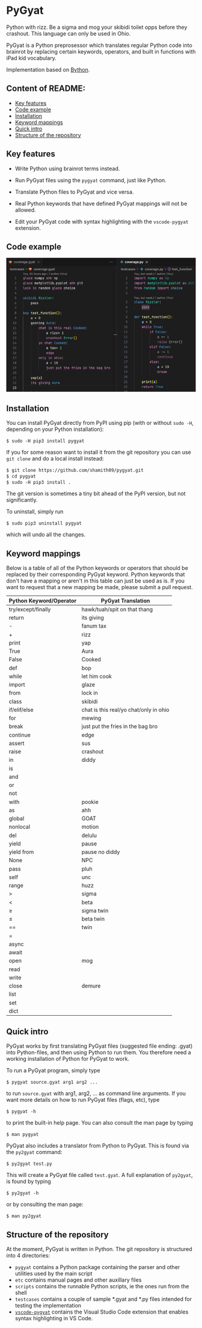 # PyGyat
Python with rizz. Be a sigma and mog your skibidi toilet opps before they crashout. This language can only be used in Ohio.

PyGyat is a Python preprosessor which translates regular Python code into brainrot by replacing certain keywords, operators, and built in functions with iPad kid vocabulary.

Implementation based on [Bython](https://github.com/mathialo/bython).

## Content of README:
  * [Key features](#key-features)
  * [Code example](#code-example)
  * [Installation](#installation)
  * [Keyword mappings](#keyword-mappings)
  * [Quick intro](#quick-intro)
  * [Structure of the repository](#structure-of-the-repository)


## Key features

 * Write Python using brainrot terms instead.

 * Run PyGyat files using the `pygyat` command, just like Python.

 * Translate Python files to PyGyat and vice versa.

 * Real Python keywords that have defined PyGyat mappings will not be allowed.

 * Edit your PyGyat code with syntax highlighting with the `vscode-pygyat` extension.

## Code example
![Code Example](https://github.com/shamith09/vscode-pygyat/blob/main/code-example.png?raw=true)

## Installation

You can install PyGyat directly from PyPI using pip (with or without `sudo -H`, depending on your Python installation):

```
$ sudo -H pip3 install pygyat
```

If you for some reason want to install it from the git repository you can use `git clone` and do a local install instead:

```
$ git clone https://github.com/shamith09/pygyat.git
$ cd pygyat
$ sudo -H pip3 install .
```

The git version is sometimes a tiny bit ahead of the PyPI version, but not significantly.

To uninstall, simply run 

```
$ sudo pip3 uninstall pygyat
```

which will undo all the changes.

## Keyword mappings

Below is a table of all of the Python keywords or operators that should be replaced by their corresponding PyGyat keyword. Python keywords that don't have a mapping or aren't in this table can just be used as is. If you want to request that a new mapping be made, please submit a pull request.

| Python Keyword/Operator | PyGyat Translation          |
|-------------------------|----------------------------------|
| try/except/finally      | hawk/tuah/spit on that thang     |
| return                  | its giving                       |
| -                       | fanum tax                        |
| +                       | rizz                             |
| print                   | yap                              |
| True                    | Aura                             |
| False                   | Cooked                           |
| def                     | bop                              |
| while                   | let him cook                     |
| import                  | glaze                            |
| from                    | lock in                          |
| class                   | skibidi                          |
| if/elif/else            | chat is this real/yo chat/only in ohio |
| for                     | mewing                           |
| break                   | just put the fries in the bag bro|
| continue                | edge                             |
| assert                  | sus                              |
| raise                   | crashout                         |
| in                      | diddy                            |
| is                      |                                  |
| and                     |                                  |
| or                      |                                  |
| not                     |                                  |
| with                    | pookie                           |
| as                      | ahh                              |
| global                  | GOAT                             |
| nonlocal                | motion                           |
| del                     | delulu                           |
| yield                   | pause                            |
| yield from              | pause no diddy                   |
| None                    | NPC                              |
| pass                    | pluh                             |
| self                    | unc                              |
| range                   | huzz                             |
| >                       | sigma                            |
| <                       | beta                             |
| ≥                       | sigma twin                       |
| ≤                       | beta twin                        |
| ==                      | twin                             |
| =                       |                                  |
| async                   |                                  |
| await                   |                                  |
| open                    | mog                              |
| read                    |                                  |
| write                   |                                  |
| close                   | demure                           |
| list                    |                                  |
| set                     |                                  |
| dict                    |                                  |

## Quick intro

PyGyat works by first translating PyGyat files (suggested file ending: .gyat) into Python-files, and then using Python to run them. You therefore need a working installation of Python for PyGyat to work.


To run a PyGyat program, simply type

```
$ pygyat source.gyat arg1 arg2 ...
```

to run `source.gyat` with arg1, arg2, ... as command line arguments. If you want more details on how to run PyGyat files (flags, etc), type

```
$ pygyat -h
```

to print the built-in help page. You can also consult the man page by typing

```
$ man pygyat
```

PyGyat also includes a translator from Python to PyGyat. This is found via the `py2gyat` command:

```
$ py2gyat test.py
```

This will create a PyGyat file called `test.gyat`. A full explanation of `py2gyat`, is found by typing

```
$ py2gyat -h
```

or by consulting the man page:

```
$ man py2gyat
```

## Structure of the repository

At the moment, PyGyat is written in Python. The git repository is structured into 4 directories:

 * `pygyat` contains a Python package containing the parser and other utilities used by the main script
 * `etc` contains manual pages and other auxillary files
 * `scripts` contains the runnable Python scripts, ie the ones run from the shell
 * `testcases` contains a couple of sample \*.gyat and \*.py files intended for testing the implementation
 * [`vscode-pygyat`](https://github.com/shamith09/vscode-pygyat) contains the Visual Studio Code extension that enables syntax highlighting in VS Code.
